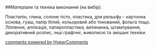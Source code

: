 <div id="hypercomments_widget" class="js-hypercomments-widget invisible"></div>

##Матеріали та техніка виконання (на вибір):

Пластилін, глина, солоне тісто, пластика, для рельєфу – картонна основа, гуаш, папір білий, кольоровий або тонований, фольга тощо. Ліплення, аплікація, паперопластика,  витинанка, штампування, декоративний розпис, інші графічні, живописні та змішані техніки.


<div class="js-hypercomments-container">
    <a href="http://hypercomments.com" class="hc-link" title="comments widget">comments powered by HyperComments</a>
</div>
